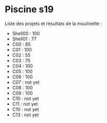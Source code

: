 # Piscine s19

Liste des projets et résultats de la moulinette :

- Shell00 : 100
- Shell01 : 77
- C00 : 85
- C01 : 100
- C02 : 55
- C03 : 75
- C04 : 100
- C05 : 100
- C06 : 100
- C07 : not yet
- C08 : 100
- C09 : 100
- C10 : not yet
- C11 : not yet
- C10 : not yet
- C13 : not yet
